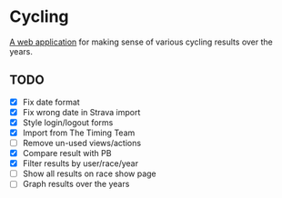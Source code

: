 # Cycling

[A web application](http://cycling.harris.org.nz) for making sense of various cycling results over the years.

## TODO
- [X] Fix date format
- [X] Fix wrong date in Strava import
- [X] Style login/logout forms
- [X] Import from The Timing Team
- [ ] Remove un-used views/actions
- [X] Compare result with PB
- [X] Filter results by user/race/year
- [ ] Show all results on race show page
- [ ] Graph results over the years
